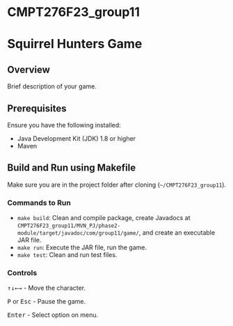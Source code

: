 # CMPT276F23_group11
# Squirrel Hunters Game

## Overview

Brief description of your game.

## Prerequisites

Ensure you have the following installed:

- Java Development Kit (JDK) 1.8 or higher
- Maven

## Build and Run using Makefile

Make sure you are in the project folder after cloning (`~/CMPT276F23_group11`).

### Commands to Run

- `make build`: Clean and compile package, create Javadocs at `CMPT276F23_group11/MVN_PJ/phase2-module/target/javadoc/com/group11/game/`, and create an executable JAR file.
- `make run`: Execute the JAR file, run the game.
- `make test`: Clean and run test files.

### Controls

<kbd>↑</kbd><kbd>↓</kbd><kbd>←</kbd><kbd>→</kbd> - Move the character.

<kbd>P</kbd> or <kbd>Esc</kbd> - Pause the game.

<kbd>Enter</kbd> - Select option on menu.
